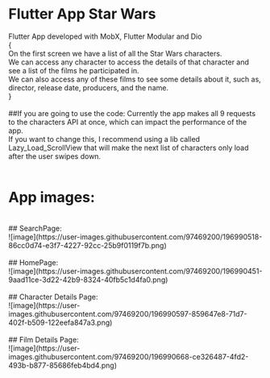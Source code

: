 # Flutter App Star Wars

Flutter App developed with MobX, Flutter Modular and Dio <br>{<br>
  On the first screen we have a list of all the Star Wars characters.<br>
  We can access any character to access the details of that character and see a list of the films he participated in.<br>
  We can also access any of these films to see some details about it, such as, director, release date, producers, and the name.<br>
}<br>
<br>
##If you are going to use the code:
Currently the app makes all 9 requests to the characters API at once, which can impact the performance of the app.<br>
If you want to change this, I recommend using a lib called Lazy_Load_ScrollView that will make the next list of characters only load after the user swipes down.<br>
<br>
# App images:
<br>
## SearchPage:<br>
![image](https://user-images.githubusercontent.com/97469200/196990518-86cc0d74-e3f7-4227-92cc-25b9f0119f7b.png)<br>
<br>
## HomePage:<br>
![image](https://user-images.githubusercontent.com/97469200/196990451-9aad11ce-3d22-42b9-8324-40fb5c1d4fa0.png)<br>
<br>
## Character Details Page:<br>
![image](https://user-images.githubusercontent.com/97469200/196990597-859647e8-71d7-402f-b509-122eefa847a3.png)<br>
<br>
## Film Details Page:<br>
![image](https://user-images.githubusercontent.com/97469200/196990668-ce326487-4fd2-493b-b877-85686feb4bd4.png)<br>
